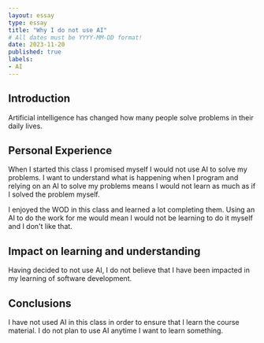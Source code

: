 ```yaml
---
layout: essay
type: essay
title: "Why I do not use AI"
# All dates must be YYYY-MM-DD format!
date: 2023-11-20
published: true
labels:
- AI
---
```


## Introduction

Artificial intelligence has changed how many people solve problems in their daily lives. 

## Personal Experience

When I started this class I promised myself I would not use AI to solve my problems.  I want to understand what is happening when I program and relying on an AI to solve my problems means I would not learn as much as if I solved the problem myself.

I enjoyed the WOD in this class and learned a lot completing them.  Using an AI to do the work for me would mean I would not be learning to do it myself and I don't like that.

## Impact on learning and understanding

Having decided to not use AI, I do not believe that I have been impacted in my learning of software development.

## Conclusions

I have not used AI in this class in order to ensure that I learn the course material.  I do not plan to use AI anytime I want to learn something.
